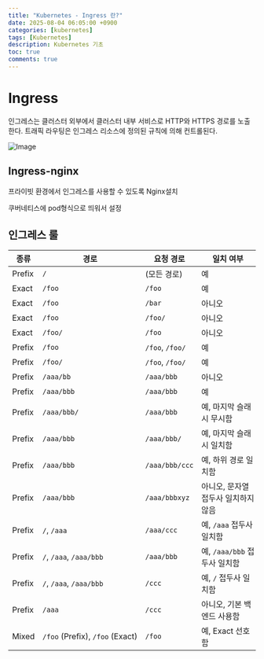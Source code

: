 ```yaml
---
title: "Kubernetes - Ingress 란?"
date: 2025-08-04 06:05:00 +0900
categories: [kubernetes]
tags: [Kubernetes]
description: Kubernetes 기초
toc: true
comments: true
---
```


# Ingress 

인그레스는 클러스터 외부에서 클러스터 내부 서비스로 HTTP와 HTTPS 경로를 노출한다. 트래픽 라우팅은 인그레스 리소스에 정의된 규칙에 의해 컨트롤된다.

![Image](https://prod-files-secure.s3.us-west-2.amazonaws.com/e6db513d-ec54-40ff-aa74-2487b0bcfe15/8e23b497-f666-4afc-95a3-bec229baaa4c/Untitled.png?X-Amz-Algorithm=AWS4-HMAC-SHA256&X-Amz-Content-Sha256=UNSIGNED-PAYLOAD&X-Amz-Credential=ASIAZI2LB466TLDHDPRM%2F20250804%2Fus-west-2%2Fs3%2Faws4_request&X-Amz-Date=20250804T064854Z&X-Amz-Expires=3600&X-Amz-Security-Token=IQoJb3JpZ2luX2VjEAYaCXVzLXdlc3QtMiJGMEQCIFDA1i8pG4FF73Za2eaHgrfVbhMJ%2FlagngDjfbpzV%2FK6AiBZi8t04LMjR3NqQNLX3zl1LT5ZLhI6Bz7JS6w5ZWxPTCr%2FAwg%2FEAAaDDYzNzQyMzE4MzgwNSIMVVTCP6Xttx9lhi4wKtwDPT%2BCn40ZjRIzmMJrOmsR6PmkBg%2FO9XULb3lq7jxYsCEI4kM5PP5MeQjPpF8XegCbmFb3MFA2DX%2Bpb8ojOxegmzfUYHwq%2BDOZR79DS0Ca19vHN2hgvKZ%2FGo%2BAIUOLXPQU5%2BDBQ5X9yCYZOqGDMOi0bclo3hNPBZlTUa%2FPnWaJGYmIlpAGRZg%2BYZcqnIsaimRcvWa9wYvcs95dM1Pk1Oms928X1YNMfXOB1Vx51JcugP%2BwPeEzMfc3huSgOLTymaCrcMNz%2FuGh8mQJyFS6DXE7CJUo8MdEgjaoT%2Bc2%2BNUxWDtkpSSJGsxpXKeq7mkhPj9QOvAYWTKHcInHRBV7GmpVMAZE7WI6Zc0NwKpMCyr%2FjFiG1vFs0BTtK02OiA7wpGQz7o9pi8s%2FfA52%2BrMJO%2FK16czpqqHYxTMv8CpgQ1btPUpW%2BVGjpdxOJJsLrHJW6H4ZqK0dEbO4siU16azplRZ9vkmg%2F9i%2BgKzQIkrro5qsWDWx4VQ0DzW%2Fy8QIFRXdNNlYXxYHFGcQP0DilOPup%2FNFX5JxYcvV4WbBHXJG3w7eNGmTRw%2BK7LGL2YOdVX4UjqzLwVby%2F%2BZM%2FS%2BXFrBJYCa732orobJAnkGv%2FUfPJYdFelRyDXR4iWhcxBJ19hAwh43BxAY6pgGqQcROfkRDLPlPyT6Te5YYlXiXx7Vt7wFccPxleNOU5Jhv34iTHzDdjadVgKF3%2FOjf8Wb%2FvMHUVeYddXeKqstQivGi74MgeGPfx4j%2BBq4mdJW69ASnjU%2B%2BqhjNVQbvZzfgYuRjXSLSHWwJpWT3OlsKl4N7MlWyYWj%2BVeHJveFKAhG7eSYCkZQa3XWoTd%2FvIrizbmhU7tbw2IgJSlS4zagnR3jjgKNs&X-Amz-Signature=2e11b19d6304b1e48a172cd4fac78ced62d7154545ab485e96e38498f84b5404&X-Amz-SignedHeaders=host&x-amz-checksum-mode=ENABLED&x-id=GetObject)

## Ingress-nginx 

프라이빗 환경에서 인그레스를 사용할 수 있도록 Nginx설치

쿠버네티스에 pod형식으로 띄워서 설정

## 인그레스 룰

| 종류 | 경로 | 요청 경로 | 일치 여부 |
| --- | --- | --- | --- |
| Prefix | `/` | (모든 경로) | 예 |
| Exact | `/foo` | `/foo` | 예 |
| Exact | `/foo` | `/bar` | 아니오 |
| Exact | `/foo` | `/foo/` | 아니오 |
| Exact | `/foo/` | `/foo` | 아니오 |
| Prefix | `/foo` | `/foo`, `/foo/` | 예 |
| Prefix | `/foo/` | `/foo`, `/foo/` | 예 |
| Prefix | `/aaa/bb` | `/aaa/bbb` | 아니오 |
| Prefix | `/aaa/bbb` | `/aaa/bbb` | 예 |
| Prefix | `/aaa/bbb/` | `/aaa/bbb` | 예, 마지막 슬래시 무시함 |
| Prefix | `/aaa/bbb` | `/aaa/bbb/` | 예, 마지막 슬래시 일치함 |
| Prefix | `/aaa/bbb` | `/aaa/bbb/ccc` | 예, 하위 경로 일치함 |
| Prefix | `/aaa/bbb` | `/aaa/bbbxyz` | 아니오, 문자열 접두사 일치하지 않음 |
| Prefix | `/`, `/aaa` | `/aaa/ccc` | 예, `/aaa` 접두사 일치함 |
| Prefix | `/`, `/aaa`, `/aaa/bbb` | `/aaa/bbb` | 예, `/aaa/bbb` 접두사 일치함 |
| Prefix | `/`, `/aaa`, `/aaa/bbb` | `/ccc` | 예, `/` 접두사 일치함 |
| Prefix | `/aaa` | `/ccc` | 아니오, 기본 백엔드 사용함 |
| Mixed | `/foo` (Prefix), `/foo` (Exact) | `/foo` | 예, Exact 선호함 |


